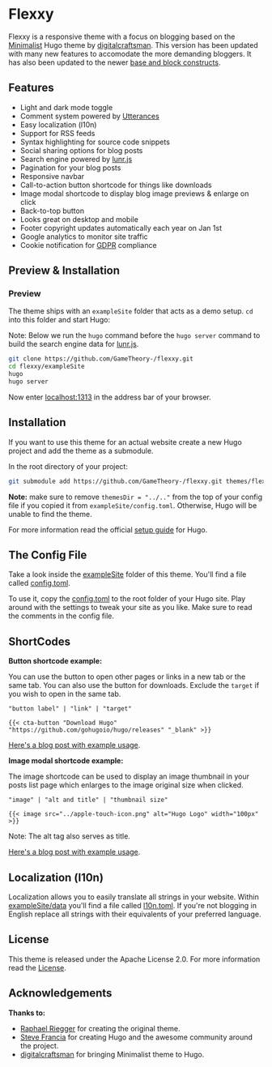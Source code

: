 # Flexxy

Flexxy is a responsive theme with a focus on blogging based on the
[Minimalist](https://github.com/digitalcraftsman/hugo-minimalist-theme)
Hugo theme by [digitalcraftsman](https://github.com/digitalcraftsman). This version has been updated with many new features to accomodate the more demanding bloggers. It has also been updated to the newer [base and block constructs](https://gohugo.io/templates/base/).

## Features

- Light and dark mode toggle
- Comment system powered by [Utterances](https://utteranc.es/)
- Easy localization (l10n)
- Support for RSS feeds
- Syntax highlighting for source code snippets
- Social sharing options for blog posts
- Search engine powered by [lunr.js](https://lunrjs.com/)
- Pagination for your blog posts
- Responsive navbar
- Call-to-action button shortcode for things like downloads
- Image modal shortcode to display blog image previews & enlarge on click
- Back-to-top button
- Looks great on desktop and mobile
- Footer copyright updates automatically each year on Jan 1st
- Google analytics to monitor site traffic
- Cookie notification for [GDPR](https://eugdpr.org/) compliance

## Preview & Installation

### Preview

The theme ships with an `exampleSite` folder that acts as a demo setup.
`cd` into this folder and start Hugo:

Note: Below we run the `hugo` command before the `hugo server` command to build the search engine data for [lunr.js](https://lunrjs.com/).

```bash
git clone https://github.com/GameTheory-/flexxy.git
cd flexxy/exampleSite
hugo
hugo server
```

Now enter [localhost:1313](http://localhost:1313/) in the address bar of your browser.

## Installation

If you want to use this theme for an actual website create a new Hugo project and add the theme as a submodule.

In the root directory of your project:

```bash
git submodule add https://github.com/GameTheory-/flexxy.git themes/flexxy
```

**Note:** make sure to remove `themesDir = "../.."` from the top of your config file if you copied it from `exampleSite/config.toml`. Otherwise, Hugo will be unable to find the theme.

For more information read the official [setup guide](https://gohugo.io/overview/installing/) for Hugo.

## The Config File

Take a look inside the [exampleSite](https://github.com/GameTheory-/flexxy/tree/master/exampleSite) folder of this theme.
You'll find a file called [config.toml](https://github.com/GameTheory-/flexxy/blob/master/exampleSite/config.toml).

To use it, copy the [config.toml](https://github.com/GameTheory-/flexxy/blob/master/exampleSite/config.toml) to the root folder of your Hugo site.
Play around with the settings to tweak your site as you like. Make sure to read the comments in the config file.

## ShortCodes

**Button shortcode example:**

You can use the button to open other pages or links in a new tab or the same tab. You can also use the button for downloads. Exclude the `target` if you wish to open in the same tab.

`"button label" | "link" | "target"`

```golang
{{< cta-button "Download Hugo" "https://github.com/gohugoio/hugo/releases" "_blank" >}}
```

[Here's a blog post with example usage](https://github.com/GameTheory-/flexxy/blob/master/exampleSite/content/post/hugo-is-for-lovers.md).

**Image modal shortcode example:**

The image shortcode can be used to display an image thumbnail in your posts list page which enlarges to the image original size when clicked.

`"image" | "alt and title" | "thumbnail size"`

```golang
{{< image src="../apple-touch-icon.png" alt="Hugo Logo" width="100px" >}}
```

Note: The alt tag also serves as title.

[Here's a blog post with example usage](https://github.com/GameTheory-/flexxy/blob/master/exampleSite/content/post/migrate-from-jekyll.md).

## Localization (l10n)

Localization allows you to easily translate all strings in your website.
Within [exampleSite/data](https://github.com/GameTheory-/flexxy/tree/master/exampleSite/data) you'll find a file called [l10n.toml](https://github.com/GameTheory-/flexxy/tree/master/exampleSite/datal10n.toml).
If you're not blogging in English replace all strings with their equivalents of your preferred language.

## License

This theme is released under the Apache License 2.0.
For more information read the [License](https://github.com/GameTheory-/flexxy/blob/master/LICENSE.md).

## Acknowledgements

**Thanks to:**

- [Raphael Riegger](https://github.com/rriegger) for creating the original theme.
- [Steve Francia](https://github.com/spf13) for creating Hugo and the awesome community around the project.
- [digitalcraftsman](https://github.com/digitalcraftsman) for bringing Minimalist theme to Hugo.
